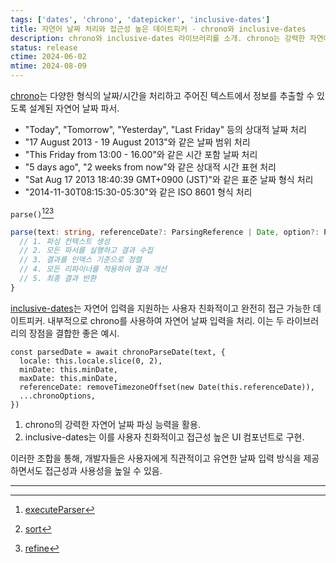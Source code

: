 ```yaml
---
tags: ['dates', 'chrono', 'datepicker', 'inclusive-dates']
title: 자연어 날짜 처리와 접근성 높은 데이트피커 - chrono와 inclusive-dates
description: chrono와 inclusive-dates 라이브러리를 소개. chrono는 강력한 자연어 날짜 파서이고, inclusive-dates는 이를 활용한 접근성 높은 데이트피커입니다.
status: release
ctime: 2024-06-02
mtime: 2024-08-09
---
```


[chrono](https://github.com/wanasit/chrono)는 다양한 형식의 날짜/시간을 처리하고 주어진 텍스트에서 정보를 추출할 수 있도록 설계된 자연어 날짜 파서.

- "Today", "Tomorrow", "Yesterday", "Last Friday" 등의 상대적 날짜 처리
- "17 August 2013 - 19 August 2013"와 같은 날짜 범위 처리
- "This Friday from 13:00 - 16.00"와 같은 시간 포함 날짜 처리
- "5 days ago", "2 weeks from now"와 같은 상대적 시간 표현 처리
- "Sat Aug 17 2013 18:40:39 GMT+0900 (JST)"와 같은 표준 날짜 형식 처리
- "2014-11-30T08:15:30-05:30"와 같은 ISO 8601 형식 처리

`parse()`[^304-1][^304-2][^304-3]

```ts
parse(text: string, referenceDate?: ParsingReference | Date, option?: ParsingOption): ParsedResult[] {
  // 1. 파싱 컨텍스트 생성
  // 2. 모든 파서를 실행하고 결과 수집
  // 3. 결과를 인덱스 기준으로 정렬
  // 4. 모든 리파이너를 적용하여 결과 개선
  // 5. 최종 결과 반환
}
```

[inclusive-dates](https://github.com/fymmot/inclusive-dates)는 자연어 입력을 지원하는 사용자 친화적이고 완전히 접근 가능한 데이트피커. 내부적으로 chrono를 사용하여 자연어 날짜 입력을 처리. 이는 두 라이브러리의 장점을 결합한 좋은 예시.

```tsx
const parsedDate = await chronoParseDate(text, {
  locale: this.locale.slice(0, 2),
  minDate: this.minDate,
  maxDate: this.minDate,
  referenceDate: removeTimezoneOffset(new Date(this.referenceDate)),
  ...chronoOptions,
})
```

1. chrono의 강력한 자연어 날짜 파싱 능력을 활용.
2. inclusive-dates는 이를 사용자 친화적이고 접근성 높은 UI 컴포넌트로 구현.

이러한 조합을 통해, 개발자들은 사용자에게 직관적이고 유연한 날짜 입력 방식을 제공하면서도 접근성과 사용성을 높일 수 있음.

---

[^304-1]: [executeParser](https://github.com/wanasit/chrono/blob/master/src/chrono.ts#L83)
[^304-2]: [sort](https://github.com/wanasit/chrono/blob/master/src/chrono.ts#L87)
[^304-3]: [refine](https://github.com/wanasit/chrono/blob/master/src/chrono.ts#L92)
